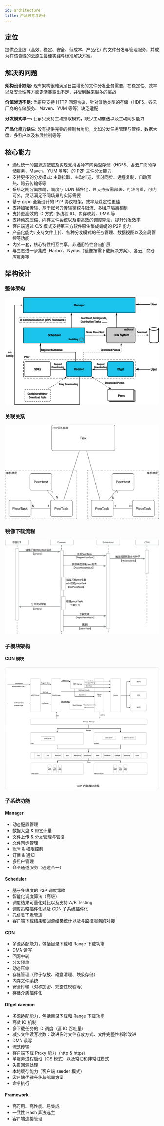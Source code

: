 ```yaml
---
id: architecture
title: 产品思考与设计
---
```


## 定位

提供企业级（高效、稳定、安全、低成本、产品化）的文件分发与管理服务，并成为在该领域的云原生最佳实践与标准解决方案。

## 解决的问题

**架构设计缺陷:** 现有架构很难满足日益增长的文件分发业务需要，在稳定性、效率以及安全性等方面逐渐暴露出不足，并受到越来越多的挑战

**价值渗透不足:** 当前只支持 HTTP 回源协议，针对其他类型的存储（HDFS、各云厂商的存储服务、Maven、YUM 等等）缺乏适配

**分发模式单一:** 目前只支持主动拉取模式，缺少主动推送以及主动同步能力

**产品化能力缺失:** 没有提供完善的控制台功能，比如分发任务管理与管控、数据大盘、多租户以及权限控制等等

## 核心能力

- 通过统一的回源适配层及实现支持各种不同类型存储（HDFS、各云厂商的存储服务、Maven、YUM 等等）的 P2P 文件分发能力
- 支持更多的分发模式: 主动拉取、主动推送、实时同步、远程复制、自动预热、跨云传输等等
- 系统之间分离解耦，调度与 CDN 插件化，且支持按需部署，可轻可重，可内可外，灵活满足不同场景的实际需要
- 基于 grpc 全新设计的 P2P 协议框架，效率及稳定性更佳
- 支持加密传输、基于账号的传输鉴权与限流、多租户隔离机制
- 支持更高效的 IO 方式: 多线程 IO、内存映射、DMA 等
- 支持动态压缩、内存文件系统以及更高效的调度算法，提升分发效率
- 客户端通过 C/S 模式支持第三方软件原生集成蜻蜓的 P2P 能力
- 产品化能力: 支持文件上传、各种分发模式的任务管理、数据视图以及全局管控等功能
- 内外一套，核心特性相互共享，非通用特性各自扩展
- 与生态进一步集成: Harbor、Nydus（镜像按需下载解决方案）、各云厂商仓库服务等

## 架构设计

### 整体架构

![arch](../../resource/arch.png)

### 关联关系

![association](../../resource/association.png)

### 镜像下载流程

![download-process](../../resource/download-process.png)

### 子模块架构

#### CDN 模块

![cdn](../../resource/cdn.png)

### 子系统功能

#### Manager

- 动态配置管理
- 数据大盘 & 带宽计量
- 文件上传 & 分发管理与管控
- 文件同步管理
- 账号 & 权限控制
- 订阅 & 通知
- 多租户管理
- 命令通道服务（通道合一）

#### Scheduler

- 基于多维度的 P2P 调度策略
- 智能化调度算法（高级）
- 调度结果可量化对比以及支持 A/B Testing
- 调度策略插件化以及 CDN 子系统插件化
- 元信息下发管道
- 客户端下载结果和回源结果统计以及与监控服务的对接

#### CDN

- 多源适配能力，包括目录下载和 Range 下载功能
- DMA 读写
- 回源中转
- 分发预热
- 动态压缩
- 存储管理（种子存放、磁盘清理、块级存储）
- 内存文件系统
- 安全传输（对称加密、完整性校验等）
- 存储介质插件化

#### Dfget daemon

- 多源适配能力，包括目录下载和 Range 下载功能
- 高效 IO 机制
- 多下载任务的 IO 调度（高 IO 吞吐量）
- 减少文件读写次数：改进临时文件存放方式、文件完整性校验改进
- DMA 读写
- 流式传输
- 客户端下载 Proxy 能力（http & https）
- 单服务进程启动（CS 模式）以及常驻和非常驻模式
- 失败回源处理
- 本地缓存能力（客户端 seeder 模式）
- 客户端优雅升级与部署方案
- 命令执行

#### Framework

- 高可用、高性能、易集成
- 一致性 Hash 算法选主
- 客户端连接管理
